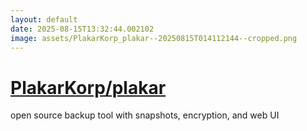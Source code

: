 ```yaml
---
layout: default
date: 2025-08-15T13:32:44.002102
image: assets/PlakarKorp_plakar--20250815T014112144--cropped.png
---
```


# [PlakarKorp/plakar](https://github.com/PlakarKorp/plakar)

open source backup tool with snapshots, encryption, and web UI
